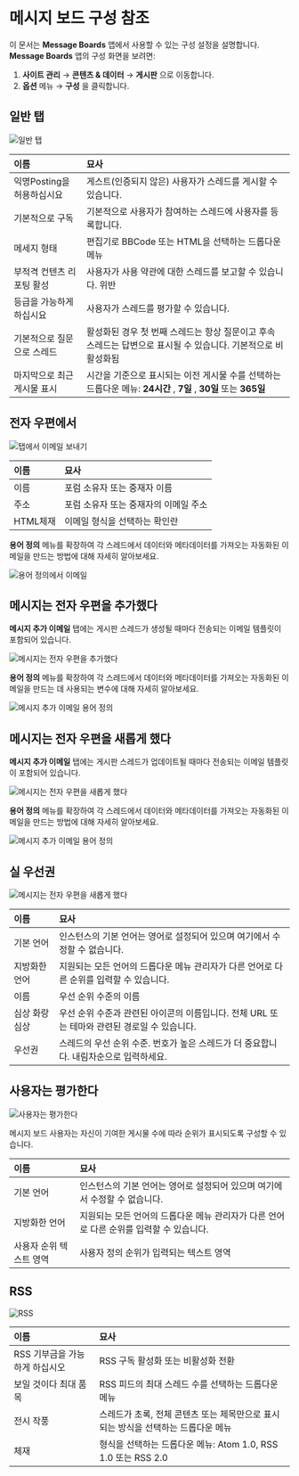 # 메시지 보드 구성 참조

이 문서는 **Message Boards** 앱에서 사용할 수 있는 구성 설정을 설명합니다. **Message Boards** 앱의 구성 화면을 보려면:

1. **사이트 관리** &rarr; **콘텐츠 & 데이터** &rarr; **게시판** 으로 이동합니다.
1. **옵션** 메뉴 &rarr; **구성** 을 클릭합니다.

## 일반 탭

![일반 탭](./message-boards-configuration-reference/images/01.png)

| 이름                | 묘사                                                                                                                                          |
|:----------------- |:------------------------------------------------------------------------------------------------------------------------------------------- |
| 익명Posting을 허용하십시요 | 게스트(인증되지 않은) 사용자가 스레드를 게시할 수 있습니다.                                                                                                          |
| 기본적으로 구독          | 기본적으로 사용자가 참여하는 스레드에 사용자를 등록합니다.                                                                                                            |
| 메세지 형태            | 편집기로 BBCode 또는 HTML을 선택하는 드롭다운 메뉴                                                                                                           |
| 부적격 컨텐츠 리포팅 활성    | 사용자가 사용 약관에 대한 스레드를 보고할 수 있습니다. <!-- It'd be nice if we made a link to an article on how to define the ToS for a site here --> 위반 |
| 등급을 가능하게 하십시요     | 사용자가 스레드를 평가할 수 있습니다.                                                                                                                       |
| 기본적으로 질문으로 스레드    | 활성화된 경우 첫 번째 스레드는 항상 질문이고 후속 스레드는 답변으로 표시될 수 있습니다. 기본적으로 비활성화됨                                                                              |
| 마지막으로 최근 게시물 표시   | 시간을 기준으로 표시되는 이전 게시물 수를 선택하는 드롭다운 메뉴: **24시간** , **7일** , **30일** 또는 **365일** |

## 전자 우편에서

![탭에서 이메일 보내기](./message-boards-configuration-reference/images/02.png)

| 이름     | 묘사                    |
|:------ |:--------------------- |
| 이름     | 포럼 소유자 또는 중재자 이름      |
| 주소     | 포럼 소유자 또는 중재자의 이메일 주소 |
| HTML체재 | 이메일 형식을 선택하는 확인란      |

**용어 정의** 메뉴를 확장하여 각 스레드에서 데이터와 메타데이터를 가져오는 자동화된 이메일을 만드는 방법에 대해 자세히 알아보세요.

![용어 정의에서 이메일](./message-boards-configuration-reference/images/08.png)

## 메시지는 전자 우편을 추가했다

**메시지 추가 이메일** 탭에는 게시판 스레드가 생성될 때마다 전송되는 이메일 템플릿이 포함되어 있습니다.

![메시지는 전자 우편을 추가했다](./message-boards-configuration-reference/images/03.png)

**용어 정의** 메뉴를 확장하여 각 스레드에서 데이터와 메타데이터를 가져오는 자동화된 이메일을 만드는 데 사용되는 변수에 대해 자세히 알아보세요.

![메시지 추가 이메일 용어 정의](./message-boards-configuration-reference/images/09.png)

## 메시지는 전자 우편을 새롭게 했다

**메시지 추가 이메일** 탭에는 게시판 스레드가 업데이트될 때마다 전송되는 이메일 템플릿이 포함되어 있습니다.

![메시지는 전자 우편을 새롭게 했다](./message-boards-configuration-reference/images/04.png)

**용어 정의** 메뉴를 확장하여 각 스레드에서 데이터와 메타데이터를 가져오는 자동화된 이메일을 만드는 방법에 대해 자세히 알아보세요.

![메시지 추가 이메일 용어 정의](./message-boards-configuration-reference/images/09.png)

## 실 우선권

![메시지는 전자 우편을 새롭게 했다](./message-boards-configuration-reference/images/05.png)

| 이름       | 묘사                                                      |
|:-------- |:------------------------------------------------------- |
| 기본 언어    | 인스턴스의 기본 언어는 영어로 설정되어 있으며 여기에서 수정할 수 없습니다.              |
| 지방화한 언어  | 지원되는 모든 언어의 드롭다운 메뉴 관리자가 다른 언어로 다른 순위를 입력할 수 있습니다.      |
| 이름       | 우선 순위 수준의 이름                                            |
| 심상 화랑 심상 | 우선 순위 수준과 관련된 아이콘의 이름입니다. 전체 URL 또는 테마와 관련된 경로일 수 있습니다. |
| 우선권      | 스레드의 우선 순위 수준. 번호가 높은 스레드가 더 중요합니다. 내림차순으로 입력하세요.       |

## 사용자는 평가한다

![사용자는 평가한다](./message-boards-configuration-reference/images/06.png)

메시지 보드 사용자는 자신이 기여한 게시물 수에 따라 순위가 표시되도록 구성할 수 있습니다.

| 이름            | 묘사                                                 |
|:------------- |:-------------------------------------------------- |
| 기본 언어         | 인스턴스의 기본 언어는 영어로 설정되어 있으며 여기에서 수정할 수 없습니다.         |
| 지방화한 언어       | 지원되는 모든 언어의 드롭다운 메뉴 관리자가 다른 언어로 다른 순위를 입력할 수 있습니다. |
| 사용자 순위 텍스트 영역 | 사용자 정의 순위가 입력되는 텍스트 영역                             |

## RSS

![RSS](./message-boards-configuration-reference/images/07.png)

| 이름                 | 묘사                                             |
|:------------------ |:---------------------------------------------- |
| RSS 기부금을 가능하게 하십시오 | RSS 구독 활성화 또는 비활성화 전환                          |
| 보일 것이다 최대 품목       | RSS 피드의 최대 스레드 수를 선택하는 드롭다운 메뉴                 |
| 전시 작풍              | 스레드가 초록, 전체 콘텐츠 또는 제목만으로 표시되는 방식을 선택하는 드롭다운 메뉴 |
| 체재                 | 형식을 선택하는 드롭다운 메뉴: Atom 1.0, RSS 1.0 또는 RSS 2.0 |
